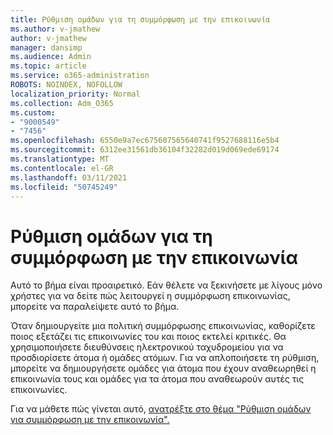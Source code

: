 ```yaml
---
title: Ρύθμιση ομάδων για τη συμμόρφωση με την επικοινωνία
ms.author: v-jmathew
author: v-jmathew
manager: dansimp
ms.audience: Admin
ms.topic: article
ms.service: o365-administration
ROBOTS: NOINDEX, NOFOLLOW
localization_priority: Normal
ms.collection: Adm_O365
ms.custom:
- "9000549"
- "7456"
ms.openlocfilehash: 6550e9a7ec675607565640741f9527688116e5b4
ms.sourcegitcommit: 6312ee31561db36104f32282d019d069ede69174
ms.translationtype: MT
ms.contentlocale: el-GR
ms.lasthandoff: 03/11/2021
ms.locfileid: "50745249"
---
```

# <a name="set-up-groups-for-communication-compliance"></a>Ρύθμιση ομάδων για τη συμμόρφωση με την επικοινωνία

Αυτό το βήμα είναι προαιρετικό. Εάν θέλετε να ξεκινήσετε με λίγους μόνο χρήστες για να δείτε πώς λειτουργεί η συμμόρφωση επικοινωνίας, μπορείτε να παραλείψετε αυτό το βήμα.  
  
Όταν δημιουργείτε μια πολιτική συμμόρφωσης επικοινωνίας, καθορίζετε ποιος εξετάζει τις επικοινωνίες του και ποιος εκτελεί κριτικές. Θα χρησιμοποιήσετε διευθύνσεις ηλεκτρονικού ταχυδρομείου για να προσδιορίσετε άτομα ή ομάδες ατόμων. Για να απλοποιήσετε τη ρύθμιση, μπορείτε να δημιουργήσετε ομάδες για άτομα που έχουν αναθεωρηθεί η επικοινωνία τους και ομάδες για τα άτομα που αναθεωρούν αυτές τις επικοινωνίες.  
  
Για να μάθετε πώς γίνεται αυτό, [ανατρέξτε στο θέμα "Ρύθμιση ομάδων για συμμόρφωση με την επικοινωνία".](https://go.microsoft.com/fwlink/?linkid=2129594)

